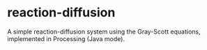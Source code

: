 # reaction-diffusion
A simple reaction-diffusion system using the Gray-Scott equations, implemented in Processing (Java mode).
